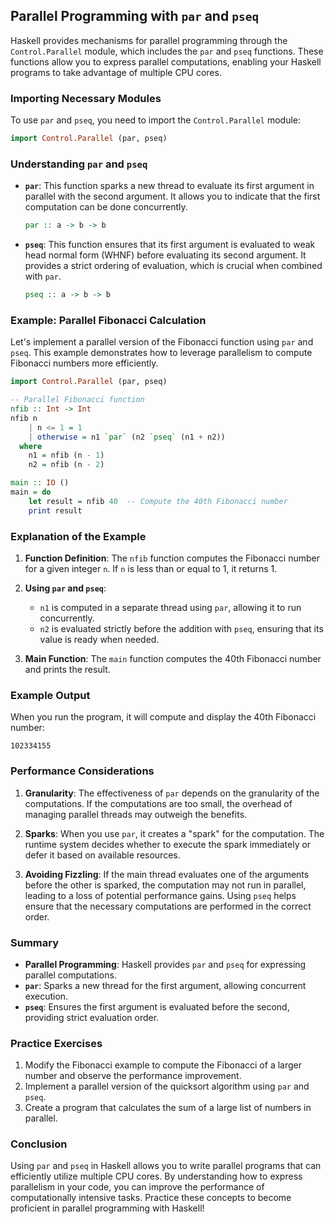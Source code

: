 ## Parallel Programming with `par` and `pseq`

Haskell provides mechanisms for parallel programming through the `Control.Parallel` module, which includes the `par` and `pseq` functions. These functions allow you to express parallel computations, enabling your Haskell programs to take advantage of multiple CPU cores.

### Importing Necessary Modules

To use `par` and `pseq`, you need to import the `Control.Parallel` module:

```haskell
import Control.Parallel (par, pseq)
```

### Understanding `par` and `pseq`

- **`par`**: This function sparks a new thread to evaluate its first argument in parallel with the second argument. It allows you to indicate that the first computation can be done concurrently.

  ```haskell
  par :: a -> b -> b
  ```

- **`pseq`**: This function ensures that its first argument is evaluated to weak head normal form (WHNF) before evaluating its second argument. It provides a strict ordering of evaluation, which is crucial when combined with `par`.

  ```haskell
  pseq :: a -> b -> b
  ```

### Example: Parallel Fibonacci Calculation

Let's implement a parallel version of the Fibonacci function using `par` and `pseq`. This example demonstrates how to leverage parallelism to compute Fibonacci numbers more efficiently.

```haskell
import Control.Parallel (par, pseq)

-- Parallel Fibonacci function
nfib :: Int -> Int
nfib n
    | n <= 1 = 1
    | otherwise = n1 `par` (n2 `pseq` (n1 + n2))
  where
    n1 = nfib (n - 1)
    n2 = nfib (n - 2)

main :: IO ()
main = do
    let result = nfib 40  -- Compute the 40th Fibonacci number
    print result
```

### Explanation of the Example

1. **Function Definition**: The `nfib` function computes the Fibonacci number for a given integer `n`. If `n` is less than or equal to 1, it returns 1.

2. **Using `par` and `pseq`**:
   - `n1` is computed in a separate thread using `par`, allowing it to run concurrently.
   - `n2` is evaluated strictly before the addition with `pseq`, ensuring that its value is ready when needed.

3. **Main Function**: The `main` function computes the 40th Fibonacci number and prints the result.

### Example Output

When you run the program, it will compute and display the 40th Fibonacci number:

```
102334155
```

### Performance Considerations

1. **Granularity**: The effectiveness of `par` depends on the granularity of the computations. If the computations are too small, the overhead of managing parallel threads may outweigh the benefits.

2. **Sparks**: When you use `par`, it creates a "spark" for the computation. The runtime system decides whether to execute the spark immediately or defer it based on available resources.

3. **Avoiding Fizzling**: If the main thread evaluates one of the arguments before the other is sparked, the computation may not run in parallel, leading to a loss of potential performance gains. Using `pseq` helps ensure that the necessary computations are performed in the correct order.

### Summary

- **Parallel Programming**: Haskell provides `par` and `pseq` for expressing parallel computations.
- **`par`**: Sparks a new thread for the first argument, allowing concurrent execution.
- **`pseq`**: Ensures the first argument is evaluated before the second, providing strict evaluation order.

### Practice Exercises

1. Modify the Fibonacci example to compute the Fibonacci of a larger number and observe the performance improvement.
2. Implement a parallel version of the quicksort algorithm using `par` and `pseq`.
3. Create a program that calculates the sum of a large list of numbers in parallel.

### Conclusion

Using `par` and `pseq` in Haskell allows you to write parallel programs that can efficiently utilize multiple CPU cores. By understanding how to express parallelism in your code, you can improve the performance of computationally intensive tasks. Practice these concepts to become proficient in parallel programming with Haskell!

